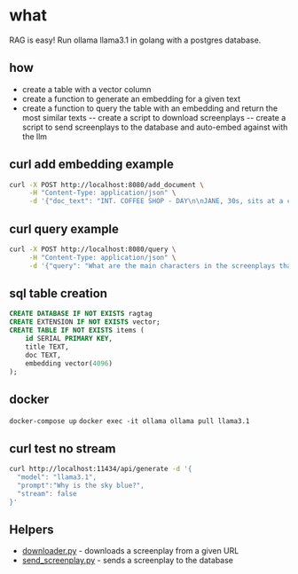# what

RAG is easy! Run ollama llama3.1 in golang with a postgres database.

## how

- create a table with a vector column
- create a function to generate an embedding for a given text
- create a function to query the table with an embedding and return the most similar texts
-- create a script to download screenplays
-- create a script to send screenplays to the database and auto-embed against with the llm

## curl add embedding example

```bash
curl -X POST http://localhost:8080/add_document \
     -H "Content-Type: application/json" \
     -d '{"doc_text": "INT. COFFEE SHOP - DAY\n\nJANE, 30s, sits at a corner table, typing furiously on her laptop. The cafe buzzes with quiet conversation.\n\nJOHN, 40s, enters, scanning the room. He spots Jane and approaches.\n\nJOHN\nMind if I join you?\n\nJane looks up, startled."}'
```

## curl query example

```bash
curl -X POST http://localhost:8080/query \
     -H "Content-Type: application/json" \
     -d '{"query": "What are the main characters in the screenplays that are in the coffeeshop?"}'
```

## sql table creation

```sql
CREATE DATABASE IF NOT EXISTS ragtag
CREATE EXTENSION IF NOT EXISTS vector;
CREATE TABLE IF NOT EXISTS items (
    id SERIAL PRIMARY KEY,
    title TEXT,
    doc TEXT,
    embedding vector(4096)
);
```

## docker

`docker-compose up`
`docker exec -it ollama ollama pull llama3.1`

## curl test no stream

```bash
curl http://localhost:11434/api/generate -d '{
  "model": "llama3.1",
  "prompt":"Why is the sky blue?",
  "stream": false
}'
```

## Helpers

- [downloader.py](screenplays/downloader.py) - downloads a screenplay from a given URL
- [send_screenplay.py](screenplays/send_screenplay.py) - sends a screenplay to the database

